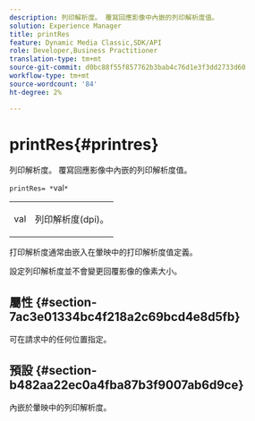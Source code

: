```yaml
---
description: 列印解析度。 覆寫回應影像中內嵌的列印解析度值。
solution: Experience Manager
title: printRes
feature: Dynamic Media Classic,SDK/API
role: Developer,Business Practitioner
translation-type: tm+mt
source-git-commit: d0bc88f55f857762b3bab4c76d1e3f3dd2733d60
workflow-type: tm+mt
source-wordcount: '84'
ht-degree: 2%

---
```



# printRes{#printres}

列印解析度。 覆寫回應影像中內嵌的列印解析度值。

`printRes= *`val`*`

<table id="simpletable_3B5576DD070547538E74D4059B3E8251"> 
 <tr class="strow"> 
  <td class="stentry"> <p><span class="varname"> val</span> </p> </td> 
  <td class="stentry"> <p>列印解析度(dpi)。 </p></td> 
 </tr> 
</table>

打印解析度通常由嵌入在暈映中的打印解析度值定義。

設定列印解析度並不會變更回覆影像的像素大小。

## 屬性 {#section-7ac3e01334bc4f218a2c69bcd4e8d5fb}

可在請求中的任何位置指定。

## 預設 {#section-b482aa22ec0a4fba87b3f9007ab6d9ce}

內嵌於暈映中的列印解析度。
